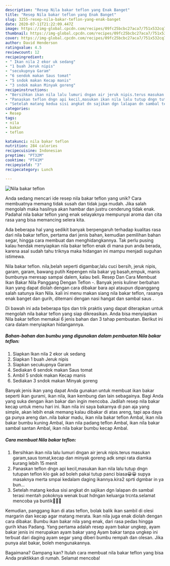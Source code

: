 ```yaml
---
description: "Resep Nila bakar teflon yang Enak Banget"
title: "Resep Nila bakar teflon yang Enak Banget"
slug: 3255-resep-nila-bakar-teflon-yang-enak-banget
date: 2020-07-11T21:22:09.447Z
image: https://img-global.cpcdn.com/recipes/09fc25bcbc27aca7/751x532cq70/nila-bakar-teflon-foto-resep-utama.jpg
thumbnail: https://img-global.cpcdn.com/recipes/09fc25bcbc27aca7/751x532cq70/nila-bakar-teflon-foto-resep-utama.jpg
cover: https://img-global.cpcdn.com/recipes/09fc25bcbc27aca7/751x532cq70/nila-bakar-teflon-foto-resep-utama.jpg
author: David Henderson
ratingvalue: 4.5
reviewcount: 12
recipeingredient:
- " Ikan nila 2 ekor uk sedang"
- "1 buah Jeruk nipis"
- "secukupnya Garam"
- "6 sendok makan Saus tomat"
- "5 sndok makan Kecap manis"
- "3 sndok makan Minyak goreng"
recipeinstructions:
- "Bersihkan ikan nila lalu lumuri dngan air jeruk nipis.terus masukan garam,saus tomat,kecap dan minyak goreng adk smpi rata diamka kurang lebih 15 menit"
- "Panaskan teflon dngn api kecil,masukan ikan nila lalu tutup dngn tutupan teflon klo gak ad boleh pakai tutup panci biasa😀😀 supya masaknya merta smpai kedalam daging ikannya.kira2 sprti dgmbar in ya bun..."
- "Setelah matang kedua sisi angkat dn sajikan dgn lalapan dn sambal terasi mentah pokoknya wenak buat hdngan keluarga trcnta.selamat mencoba ya buntik🤗🤗😘"
categories:
- Resep
tags:
- nila
- bakar
- teflon

katakunci: nila bakar teflon 
nutrition: 284 calories
recipecuisine: Indonesian
preptime: "PT32M"
cooktime: "PT41M"
recipeyield: "3"
recipecategory: Lunch

---
```



![Nila bakar teflon](https://img-global.cpcdn.com/recipes/09fc25bcbc27aca7/751x532cq70/nila-bakar-teflon-foto-resep-utama.jpg)

Anda sedang mencari ide resep nila bakar teflon yang unik? Cara membuatnya memang tidak susah dan tidak juga mudah. Jika salah mengolah maka hasilnya akan hambar dan justru cenderung tidak enak. Padahal nila bakar teflon yang enak selayaknya mempunyai aroma dan cita rasa yang bisa memancing selera kita.

Ada beberapa hal yang sedikit banyak berpengaruh terhadap kualitas rasa dari nila bakar teflon, pertama dari jenis bahan, kemudian pemilihan bahan segar, hingga cara membuat dan menghidangkannya. Tak perlu pusing kalau hendak menyiapkan nila bakar teflon enak di mana pun anda berada, karena asal sudah tahu triknya maka hidangan ini mampu menjadi suguhan istimewa.

Nila bakar teflon. nila,belah seperti digambar,lalu cuci bersih, jeruk nipis, garam, garam, bawang putih Kepengen nila bakar yg basah,empuk, manis bumbunya meresap sampai dalem, kalau beli. Resep Dan Cara Membuat Ikan Bakar Nila Panggang Dengan Teflon -. Banyak jenis kuliner berbahan ikan yang dapat diolah dengan cara dibakar bara api ataupun dipanggang salah satunya ikan Nila. kali ini menu makan siang nila bakar teflon, rasanya enak banget dan gurih, ditemani dengan nasi hangat dan sambal saus .


Di bawah ini ada beberapa tips dan trik praktis yang dapat diterapkan untuk mengolah nila bakar teflon yang siap dikreasikan. Anda bisa menyiapkan Nila bakar teflon memakai 6 jenis bahan dan 3 tahap pembuatan. Berikut ini cara dalam menyiapkan hidangannya.

<!--inarticleads1-->

##### Bahan-bahan dan bumbu yang digunakan dalam pembuatan Nila bakar teflon:

1. Siapkan  Ikan nila 2 ekor uk sedang
1. Siapkan 1 buah Jeruk nipis
1. Siapkan secukupnya Garam
1. Sediakan 6 sendok makan Saus tomat
1. Ambil 5 sndok makan Kecap manis
1. Sediakan 3 sndok makan Minyak goreng


Banyak jenis ikan yang dapat Anda gunakan untuk membuat ikan bakar seperti ikan gurami, ikan nila, ikan kembung dan lain sebagainya. Bagi Anda yang suka dengan ikan bakar dan ingin mencoba. Jadilah resep nila bakar kecap untuk menu hari ini. Ikan nila ini saya bakarnya di pan aja yang simple, akan lebih enak memang kalau dibakar di atas areng, tapi apa daya ga punya areng dan..nila bakar madu, ikan nila bakar teflon Ambal, ikan nila bakar bumbu kuning Ambal, ikan nila padang teflon Ambal, ikan nila bakar sambal santan Ambal, ikan nila bakar bumbu kecap Ambal. 

<!--inarticleads2-->

##### Cara membuat Nila bakar teflon:

1. Bersihkan ikan nila lalu lumuri dngan air jeruk nipis.terus masukan garam,saus tomat,kecap dan minyak goreng adk smpi rata diamka kurang lebih 15 menit
1. Panaskan teflon dngn api kecil,masukan ikan nila lalu tutup dngn tutupan teflon klo gak ad boleh pakai tutup panci biasa😀😀 supya masaknya merta smpai kedalam daging ikannya.kira2 sprti dgmbar in ya bun...
1. Setelah matang kedua sisi angkat dn sajikan dgn lalapan dn sambal terasi mentah pokoknya wenak buat hdngan keluarga trcnta.selamat mencoba ya buntik🤗🤗😘


Kemudian, panggang ikan di atas teflon, bolak balik ikan sambil di olesi margarin dan kecap agar matang merata. Ikan nila juga enak diolah dengan cara dibakar. Bumbu ikan bakar nila yang enak, dari rasa pedas hingga gurih khas Padang. Yang pertama adalah resep ayam bakar ungkep, ayam bakar jenis ini merupakan ayam bakar yang Ayam bakar tanpa ungkep ini terbuat dari daging ayam segar yang diberi bumbu rempah dan olesan. Jika punya alat bakar, boleh mengunakannya. 

Bagaimana? Gampang kan? Itulah cara membuat nila bakar teflon yang bisa Anda praktikkan di rumah. Selamat mencoba!
